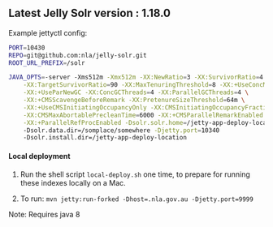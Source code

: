 ## Latest Jelly Solr version : 1.18.0

Example jettyctl config:

```sh
PORT=10430
REPO=git@github.com:nla/jelly-solr.git
ROOT_URL_PREFIX=/solr

JAVA_OPTS=-server -Xms512m -Xmx512m -XX:NewRatio=3 -XX:SurvivorRatio=4 \
    -XX:TargetSurvivorRatio=90 -XX:MaxTenuringThreshold=8 -XX:+UseConcMarkSweepGC \
    -XX:+UseParNewGC -XX:ConcGCThreads=4 -XX:ParallelGCThreads=4 \
    -XX:+CMSScavengeBeforeRemark -XX:PretenureSizeThreshold=64m \
    -XX:+UseCMSInitiatingOccupancyOnly -XX:CMSInitiatingOccupancyFraction=50 \
    -XX:CMSMaxAbortablePrecleanTime=6000 -XX:+CMSParallelRemarkEnabled \
    -XX:+ParallelRefProcEnabled -Dsolr.solr.home=/jetty-app-deploy-location/WEB-INF/solr 
    -Dsolr.data.dir=/somplace/somewhere -Djetty.port=10340 
    -Dsolr.install.dir=/jetty-app-deploy-location
```

#### Local deployment
1. Run the shell script `local-deploy.sh` one time, to prepare for running these indexes locally on a Mac.

2. To run: `mvn jetty:run-forked -Dhost=.nla.gov.au -Djetty.port=9999`

Note: Requires java 8 
